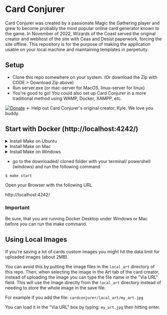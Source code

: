 # Card Conjurer
Card Conjurer was created by a passionate Magic the Gathering player and grew to become probably the most popular online card generator known to the game.
In November of 2022, Wizards of the Coast served the original creator and webhost of the site with Ceas and Desist paperwork, forcing the site offline.
This repository is for the purpose of making the application usable on your local machine and maintaining templates in perpetuity.
## Setup
- Clone this repo somewhere on your system. (Or download the Zip with CODE > Download Zip above)
- Run server.exe (or mac-server for MacOS, linux-server for linux)
- You're good to go! You could also set up Card Conjurer in a more traditional method using WAMP, Docker, XAMPP, etc.


[![Donate](https://img.shields.io/badge/Donate-PayPal-blue.svg?longCache=true&style=popout)](https://www.paypal.me/kyleburtondonate
) ← Help out Card Conjurer's original creator, Kyle. We love you buddy.


## Start with Docker (http://localhost:4242/)

<details>
  <summary>Install Make on Ubuntu</summary>

  ```bash
  $ sudo apt update
  ```

  check is make installed

  ```bash
  $ make -version
  ```

  after run this command, you got the following error? 
  
  - **bash: /usr/bin/make: No such file or directory**

  then follow with the next step, otherwise skip the next commands

  ```bash
  $ sudo apt install make
  ```

### Troubleshooting's? 
 * Follow this guide https://linuxhint.com/install-make-ubuntu/
</details>

<details>
  <summary>Install Make on Mac</summary>

  check is make installed

  ```bash
  $ make -version
  ```

  after run this command, you got the following error? 
  
  - **zsh: command not found: make**

  then follow with the next step, otherwise skip the next commands

  ```bash
  $ (sudo) brew install make
  ```
</details>

<details>
  <summary>Install Make on Windows</summary>

  Follow this Guide
  https://sp21.datastructur.es/materials/guides/make-install.html#windows-installation
</details>

* go to the downloaded/ cloned folder with your terminal/ powershell (windows) and run the following command

```bash
$ make start
```

Open your Browser with the following URL 

http://localhost:4242/

### Important

Be sure, that you are running Docker Desktop under Windows or Mac before you can run the make command.

## Using Local Images

If you're saving a lot of cards custom images you might hit the data limit for uploaded images (about 2MB).

You can avoid this by putting the image files in the `local_art` directory of this repo. Then, when selecting the image in the Art tab of the card creator, instead of uploading the image you can type the file name in the "Via URL" field. This will use the image directly from the `local_art` directory instead of needing to store the whole image in the save file.

For example if you add the file:
`cardconjurer/local_art/my_art.jpg`

You can load it in the "Via URL" box by typing:
`my_art.jpg`
then hitting enter.
